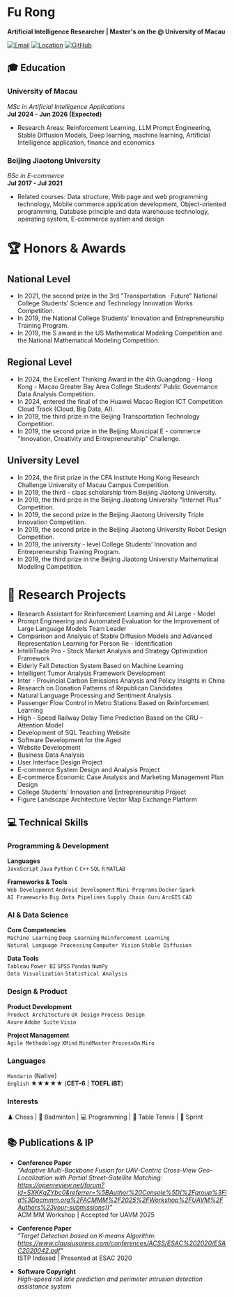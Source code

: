 # Fu Rong

**Artificial Intelligence Researcher | Master's on the @ University of Macau**

[![Email](https://img.shields.io/badge/Email-mc466603@um.edu.mo-red?style=flat&logo=gmail)](mailto:mc466603@um.edu.mo)
[![Location](https://img.shields.io/badge/Location-Macau,%20China-blue?style=flat&logo=map)](https://www.google.com/maps/place/Macau)
[![GitHub](https://img.shields.io/badge/GitHub-Profile-brightgreen?style=flat&logo=github)](https://github.com/furonglegend)


## 🎓 Education

### ​**University of Macau**  
*MSc in Artificial Intelligence Applications*  
**Jul 2024 - Jun 2026 (Expected)**  
- Research Areas: Reinforcement Learning, LLM Prompt Engineering, Stable Diffusion Models, Deep learning, machine learning, Artificial Intelligence application, finance and economics

### ​**Beijing Jiaotong University**  
*BSc in E-commerce*  
**Jul 2017 - Jul 2021**  
- Related courses: Data structure, Web page and web programming technology, Mobile commerce application development, Object-oriented programming, Database principle and data warehouse technology, operating system, E-commerce system and design 

# 🏆 Honors & Awards

## **National Level**
- In 2021, the second prize in the 3rd "Transportation · Future" National College Students’ Science and Technology Innovation Works Competition.
- In 2019, the National College Students’ Innovation and Entrepreneurship Training Program.
- In 2019, the S award in the US Mathematical Modeling Competition and the National Mathematical Modeling Competition.

## **Regional Level**
- In 2024, the Excellent Thinking Award in the 4th Guangdong - Hong Kong - Macao Greater Bay Area College Students’ Public Governance Data Analysis Competition.
- In 2024, entered the final of the Huawei Macao Region ICT Competition Cloud Track (Cloud, Big Data, AI).
- In 2019, the third prize in the Beijing Transportation Technology Competition.
- In 2019, the second prize in the Beijing Municipal E - commerce "Innovation, Creativity and Entrepreneurship" Challenge.

## **University Level**
- In 2024, the first prize in the CFA Institute Hong Kong Research Challenge University of Macau Campus Competition.
- In 2019, the third - class scholarship from Beijing Jiaotong University.
- In 2019, the third prize in the Beijing Jiaotong University "Internet Plus" Competition.
- In 2019, the second prize in the Beijing Jiaotong University Triple Innovation Competition.
- In 2019, the second prize in the Beijing Jiaotong University Robot Design Competition.
- In 2019, the university - level College Students’ Innovation and Entrepreneurship Training Program.
- In 2019, the third prize in the Beijing Jiaotong University Mathematical Modeling Competition.

# 🔬 Research Projects

- Research Assistant for Reinforcement Learning and AI Large - Model
- Prompt Engineering and Automated Evaluation for the Improvement of Large Language Models Team Leader
- Comparison and Analysis of Stable Diffusion Models and Advanced Representation Learning for Person Re - Identification
- IntelliTrade Pro - Stock Market Analysis and Strategy Optimization Framework
- Elderly Fall Detection System Based on Machine Learning
- Intelligent Tumor Analysis Framework Development
- Inter - Provincial Carbon Emissions Analysis and Policy Insights in China
- Research on Donation Patterns of Republican Candidates
- Natural Language Processing and Sentiment Analysis
- Passenger Flow Control in Metro Stations Based on Reinforcement Learning
- High - Speed Railway Delay Time Prediction Based on the GRU - Attention Model
- Development of SQL Teaching Website
- Software Development for the Aged
- Website Development
- Business Data Analysis
- User Interface Design Project
- E-commerce System Design and Analysis Project
- E-commerce Economic Case Analysis and Marketing Management Plan Design
- College Students' Innovation and Entrepreneurship Project
- Figure Landscape Architecture Vector Map Exchange Platform


## 💻 Technical Skills

### Programming & Development
**Languages**  
`JavaScript` `Java` `Python` `C` `C++` `SQL` `R` `MATLAB`

**Frameworks & Tools**  
`Web Development` `Android Development` `Mini Programs` `Docker` `Spark`  
`AI Frameworks` `Big Data Pipelines` `Supply Chain Guru` `ArcGIS` `CAD`

### AI & Data Science
**Core Competencies**  
`Machine Learning` `Deep Learning` `Reinforcement Learning`  
`Natural Language Processing` `Computer Vision` `Stable Diffusion`

**Data Tools**  
`Tableau` `Power BI` `SPSS` `Pandas` `NumPy`  
`Data Visualization` `Statistical Analysis`

### Design & Product
**Product Development**  
`Product Architecture` `UX Design` `Process Design`  
`Axure` `Adobe Suite` `Visio`

**Project Management**  
`Agile Methodology` `XMind` `MindMaster` `ProcessOn` `Miro`

### Languages
`Mandarin` (Native)  
`English` ★★★★★ (**CET-6** | ​**TOEFL iBT**)

### Interests
♟️ Chess | 🏸 Badminton | 💻 Programming | 🏓 Table Tennis | 🏃 Sprint

## 📚 Publications & IP

- **Conference Paper**  
  *"Adaptive Multi-Backbone Fusion for UAV-Centric Cross-View Geo-Localization with Partial Street–Satellite Matching: https://openreview.net/forum?id=SXKKgZYbc0&referrer=%5BAuthor%20Console%5D(%2Fgroup%3Fid%3Dacmmm.org%2FACMMM%2F2025%2FWorkshop%2FUAVM%2FAuthors%23your-submissions))"*  
  ACM MM Workshop | Accepted for UAVM 2025


- ​**Conference Paper**  
  *"Target Detection based on K-means Algorithm: https://www.clausiuspress.com/conferences/ACSS/ESAC%202020/ESAC2020042.pdf"*  
  ISTP Indexed | Presented at ESAC 2020

- ​**Software Copyright**  
  *High-speed rail late prediction and perimeter intrusion detection assistance system*  
  
